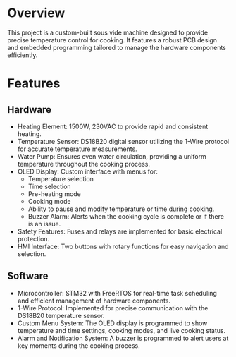 # Overview
This project is a custom-built sous vide machine designed to provide precise temperature control for cooking. It features a robust PCB design and embedded programming tailored to manage the hardware components efficiently.

# Features
## Hardware
* Heating Element: 1500W, 230VAC to provide rapid and consistent heating.
* Temperature Sensor: DS18B20 digital sensor utilizing the 1-Wire protocol for accurate temperature measurements.
* Water Pump: Ensures even water circulation, providing a uniform temperature throughout the cooking process.
* OLED Display: Custom interface with menus for:
  * Temperature selection
  * Time selection
  * Pre-heating mode
  * Cooking mode
  * Ability to pause and modify temperature or time during cooking.
  * Buzzer Alarm: Alerts when the cooking cycle is complete or if there is an issue.
* Safety Features: Fuses and relays are implemented for basic electrical protection.
* HMI Interface: Two buttons with rotary functions for easy navigation and selection.
## Software
 * Microcontroller: STM32 with FreeRTOS for real-time task scheduling and efficient management of hardware components.
 * 1-Wire Protocol: Implemented for precise communication with the DS18B20 temperature sensor.
 * Custom Menu System: The OLED display is programmed to show temperature and time settings, cooking modes, and live cooking status.
 * Alarm and Notification System: A buzzer is programmed to alert users at key moments during the cooking process.

